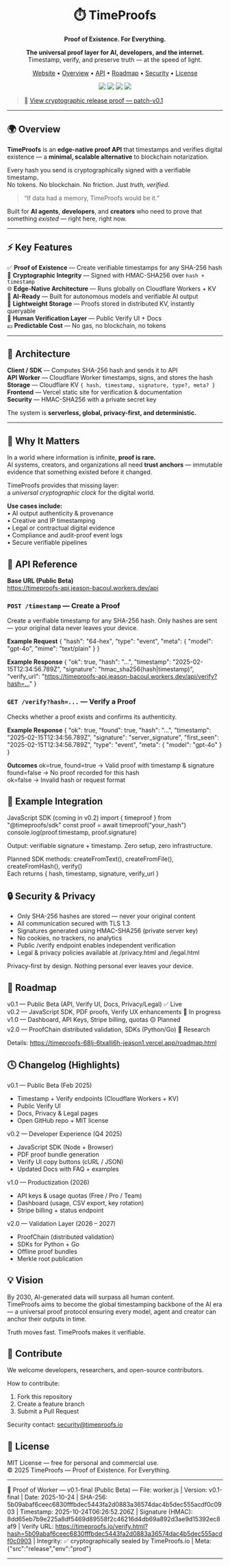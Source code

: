 <h1 align="center">⏱️ TimeProofs</h1>
<p align="center"><strong>Proof of Existence. For Everything.</strong></p>

<p align="center">
  <strong>The universal proof layer for AI, developers, and the internet.</strong><br>
  Timestamp, verify, and preserve truth — at the speed of light.
</p>

<p align="center">
  <a href="https://timeproofs-68lj-6txalli6h-jeason1.vercel.app">Website</a> •
  <a href="#-overview">Overview</a> •
  <a href="#-api-reference">API</a> •
  <a href="#-roadmap">Roadmap</a> •
  <a href="#-security--privacy">Security</a> •
  <a href="#-license">License</a>
</p>

<p align="center">
  <img src="https://img.shields.io/badge/build-passing-brightgreen?style=flat-square" />
  <img src="https://img.shields.io/badge/version-v0.1-blue?style=flat-square" />
  <img src="https://img.shields.io/badge/powered%20by-Cloudflare%20Workers-orange?style=flat-square" />
  <img src="https://img.shields.io/badge/verified-cryptographic%20HMAC256-8A2BE2?style=flat-square" />
</p>

> 🔖 [View cryptographic release proof — patch-v0.1](https://github.com/BACOUL/timeproofs/releases/tag/v0.1-final)

---

## 🌍 Overview

**TimeProofs** is an **edge-native proof API** that timestamps and verifies digital existence — a **minimal, scalable alternative** to blockchain notarization.

Every hash you send is cryptographically signed with a verifiable timestamp.  
No tokens. No blockchain. No friction. Just *truth, verified.*

> “If data had a memory, TimeProofs would be it.”

Built for **AI agents**, **developers**, and **creators** who need to prove that something *existed* — right here, right now.

---

## ⚡ Key Features

✅ **Proof of Existence** — Create verifiable timestamps for any SHA-256 hash  
🔐 **Cryptographic Integrity** — Signed with HMAC-SHA256 over `hash + timestamp`  
🌐 **Edge-Native Architecture** — Runs globally on Cloudflare Workers + KV  
🧠 **AI-Ready** — Built for autonomous models and verifiable AI output  
💾 **Lightweight Storage** — Proofs stored in distributed KV, instantly queryable  
📜 **Human Verification Layer** — Public Verify UI + Docs  
💶 **Predictable Cost** — No gas, no blockchain, no tokens  

---

## 🧩 Architecture

**Client / SDK** — Computes SHA-256 hash and sends it to API  
**API Worker** — Cloudflare Worker timestamps, signs, and stores the hash  
**Storage** — Cloudflare KV `{ hash, timestamp, signature, type?, meta? }`  
**Frontend** — Vercel static site for verification & documentation  
**Security** — HMAC-SHA256 with a private secret key  

The system is **serverless, global, privacy-first, and deterministic.**

---

## 🧠 Why It Matters

In a world where information is infinite, **proof is rare.**  
AI systems, creators, and organizations all need **trust anchors** — immutable evidence that something existed before it changed.

TimeProofs provides that missing layer:  
a *universal cryptographic clock* for the digital world.

**Use cases include:**  
• AI output authenticity & provenance  
• Creative and IP timestamping  
• Legal or contractual digital evidence  
• Compliance and audit-proof event logs  
• Secure verifiable pipelines  

## 🧭 API Reference

**Base URL (Public Beta)**  
https://timeproofs-api.jeason-bacoul.workers.dev/api

### `POST /timestamp` — Create a Proof
Create a verifiable timestamp for any SHA-256 hash. Only hashes are sent — your original data never leaves your device.

**Example Request**
{
  "hash": "64-hex",
  "type": "event",
  "meta": { "model": "gpt-4o", "mime": "text/plain" }
}

**Example Response**
{
  "ok": true,
  "hash": "…",
  "timestamp": "2025-02-15T12:34:56.789Z",
  "signature": "hmac_sha256(hash|timestamp)",
  "verify_url": "https://timeproofs-api.jeason-bacoul.workers.dev/api/verify?hash=…"
}

### `GET /verify?hash=...` — Verify a Proof
Checks whether a proof exists and confirms its authenticity.

**Example Response**
{
  "ok": true,
  "found": true,
  "hash": "…",
  "timestamp": "2025-02-15T12:34:56.789Z",
  "signature": "server_signature",
  "first_seen": "2025-02-15T12:34:56.789Z",
  "type": "event",
  "meta": { "model": "gpt-4o" }
}

**Outcomes**
ok=true, found=true → Valid proof with timestamp & signature  
found=false → No proof recorded for this hash  
ok=false → Invalid hash or request format  

## 🧮 Example Integration

JavaScript SDK (coming in v0.2)
import { timeproof } from "@timeproofs/sdk"
const proof = await timeproof("your_hash")
console.log(proof.timestamp, proof.signature)

Output: verifiable signature + timestamp. Zero setup, zero infrastructure.

Planned SDK methods: createFromText(), createFromFile(), createFromHash(), verify()  
Each returns { hash, timestamp, signature, verify_url }

## 🔒 Security & Privacy

- Only SHA-256 hashes are stored — never your original content  
- All communication secured with TLS 1.3  
- Signatures generated using HMAC-SHA256 (private server key)  
- No cookies, no trackers, no analytics  
- Public /verify endpoint enables independent verification  
- Legal & privacy policies available at /privacy.html and /legal.html  

Privacy-first by design. Nothing personal ever leaves your device.

## 🧭 Roadmap

v0.1 — Public Beta (API, Verify UI, Docs, Privacy/Legal) ✅ Live  
v0.2 — JavaScript SDK, PDF proofs, Verify UX enhancements 🚧 In progress  
v1.0 — Dashboard, API Keys, Stripe billing, quotas 🟡 Planned  
v2.0 — ProofChain distributed validation, SDKs (Python/Go) 🧪 Research  

Details: https://timeproofs-68lj-6txalli6h-jeason1.vercel.app/roadmap.html

## 🕓 Changelog (Highlights)

v0.1 — Public Beta (Feb 2025)  
- Timestamp + Verify endpoints (Cloudflare Workers + KV)  
- Public Verify UI  
- Docs, Privacy & Legal pages  
- Open GitHub repo + MIT license  

v0.2 — Developer Experience (Q4 2025)  
- JavaScript SDK (Node + Browser)  
- PDF proof bundle generation  
- Verify UI copy buttons (cURL / JSON)  
- Updated Docs with FAQ + examples  

v1.0 — Productization (2026)  
- API keys & usage quotas (Free / Pro / Team)  
- Dashboard (usage, CSV export, key rotation)  
- Stripe billing + status endpoint  

v2.0 — Validation Layer (2026 – 2027)  
- ProofChain (distributed validation)  
- SDKs for Python + Go  
- Offline proof bundles  
- Merkle root publication  

## 💡 Vision

By 2030, AI-generated data will surpass all human content.  
TimeProofs aims to become the global timestamping backbone of the AI era — a universal proof protocol ensuring every model, agent and creator can anchor their outputs in time.

Truth moves fast. TimeProofs makes it verifiable.

## 🤝 Contribute

We welcome developers, researchers, and open-source contributors.

How to contribute:  
1. Fork this repository  
2. Create a feature branch  
3. Submit a Pull Request  

Security contact: security@timeproofs.io

## 🧾 License

MIT License — free for personal and commercial use.  
© 2025 TimeProofs — Proof of Existence. For Everything.

---

🧾 Proof of Worker — v0.1-final (Public Beta) — File: worker.js | Version: v0.1-final | Date: 2025-10-24 | SHA-256: 5b09abaf6ceec6830fffbdec5443fa2d0883a36574dac4b5dec555acdf0c0903 | Timestamp: 2025-10-24T06:26:52.206Z | Signature (HMAC): 8dd65eb7b9e225a8df5469d89558f2c46216d4db69a892d3ae9d15392ec8af9 | Verify URL: https://timeproofs.io/verify.html?hash=5b09abaf6ceec6830fffbdec5443fa2d0883a36574dac4b5dec555acdf0c0903 | Integrity: ✅ cryptographically sealed by TimeProofs.io | Meta: {"src":"release","env":"prod"}

---
